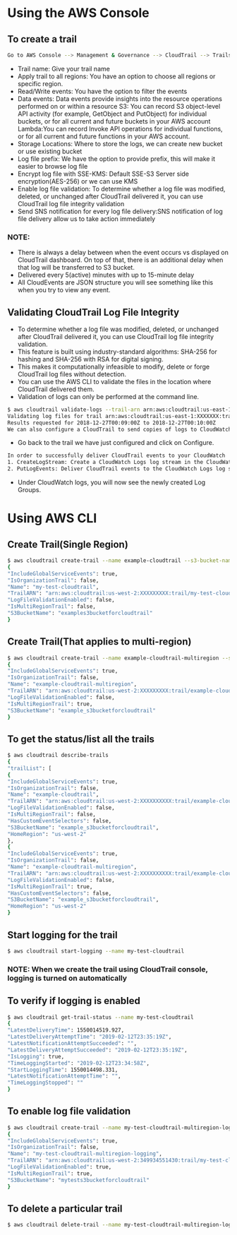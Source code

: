# Using the AWS Console

## To create a trail

```sh
Go to AWS Console --> Management & Governance --> CloudTrail --> Trails --> Create trail
```

* Trail name: Give your trail name
* Apply trail to all regions: You have an option to choose all regions or specific region.
* Read/Write events: You have the option to filter the events
* Data events: Data events provide insights into the resource operations performed on or within a resource
S3: You can record S3 object-level API activity (for example, GetObject and  PutObject) for individual buckets, or for all current and future buckets  in your AWS account
Lambda:You can record Invoke API operations for individual functions, or for all current and future functions in your AWS account.
* Storage Locations: Where to store the logs, we can create new bucket or use existing bucket
* Log file prefix: We have the option to provide prefix, this will make it easier to browse log file
* Encrypt log file with SSE-KMS: Default SSE-S3 Server side encryption(AES-256) or we can use KMS
* Enable log file validation: To determine whether a log file was modified, deleted, or unchanged after CloudTrail delivered it, you can use CloudTrail log file integrity validation
* Send SNS notification for every log file delivery:SNS notification of log file delivery allow us to take action immediately


### NOTE:

* There is always a delay between when the event occurs vs displayed on CloudTrail dashboard. On top of that, there is an additional delay when that log will be transferred to S3 bucket.
* Delivered every 5(active) minutes with up to 15-minute delay
* All CloudEvents are JSON structure you will see something like this when you try to view any event.

## Validating CloudTrail Log File Integrity

* To determine whether a log file was modified, deleted, or unchanged after CloudTrail delivered it, you can use CloudTrail log file integrity validation.
* This feature is built using industry-standard algorithms: SHA-256 for hashing and SHA-256 with RSA for digital signing.
* This makes it computationally infeasible to modify, delete or forge CloudTrail log files without detection.
* You can use the AWS CLI to validate the files in the location where CloudTrail delivered them.
* Validation of logs can only be performed at the command line.

```sh
$ aws cloudtrail validate-logs --trail-arn arn:aws:cloudtrail:us-east-1:XXXXXXX:trail/examplecloudtrail --start-time  2018-12-27T00:09:00Z  --end-time 2018-12-27T00:10:00Z  --verbose
Validating log files for trail arn:aws:cloudtrail:us-east-1:XXXXXXX:trail/examplecloudtrail between 2018-12-27T00:09:00Z and 2018-12-27T00:10:00Z
Results requested for 2018-12-27T00:09:00Z to 2018-12-27T00:10:00Z
We can also configure a CloudTrail to send copies of logs to CloudWatch Logs(a central location which aggregates logs)
```
* Go back to the trail we have just configured and click on Configure.
```sh
In order to successfully deliver CloudTrail events to your CloudWatch  Logs log group, CloudTrail will assume the role you are creating or  specifying. Assuming the role grants CloudTrail permissions to two  CloudWatch Logs API calls:
1. CreateLogStream: Create a CloudWatch Logs log stream in the CloudWatch Logs log group you specify
2. PutLogEvents: Deliver CloudTrail events to the CloudWatch Logs log stream
 ```

 * Under CloudWatch logs, you will now see the newly created Log Groups.

# Using AWS CLI
## Create Trail(Single Region)
```sh
$ aws cloudtrail create-trail --name example-cloudtrail --s3-bucket-name example_s3bucketforcloudtrail
{
"IncludeGlobalServiceEvents": true,
"IsOrganizationTrail": false,
"Name": "my-test-cloudtrail",
"TrailARN": "arn:aws:cloudtrail:us-west-2:XXXXXXXXX:trail/my-test-cloudtrail",
"LogFileValidationEnabled": false,
"IsMultiRegionTrail": false,
"S3BucketName": "examples3bucketforcloudtrail"
}
```

## Create Trail(That applies to multi-region)

```sh
$ aws cloudtrail create-trail --name example-cloudtrail-multiregion --s3-bucket-name example_s3bucketforcloudtrail --is-multi-region-trail
{
"IncludeGlobalServiceEvents": true,
"IsOrganizationTrail": false,
"Name": "example-cloudtrail-multiregion",
"TrailARN": "arn:aws:cloudtrail:us-west-2:XXXXXXXXX:trail/example-cloudtrail-multiregion",
"LogFileValidationEnabled": false,
"IsMultiRegionTrail": true,
"S3BucketName": "example_s3bucketforcloudtrail"
}
```

## To get the status/list all the trails

```sh
$ aws cloudtrail describe-trails
{
"trailList": [
{
"IncludeGlobalServiceEvents": true,
"IsOrganizationTrail": false,
"Name": "example-cloudtrail",
"TrailARN": "arn:aws:cloudtrail:us-west-2:XXXXXXXXXX:trail/example-cloudtrail",
"LogFileValidationEnabled": false,
"IsMultiRegionTrail": false,
"HasCustomEventSelectors": false,
"S3BucketName": "example_s3bucketforcloudtrail",
"HomeRegion": "us-west-2"
},
{
"IncludeGlobalServiceEvents": true,
"IsOrganizationTrail": false,
"Name": "example-cloudtrail-multiregion",
"TrailARN": "arn:aws:cloudtrail:us-west-2:XXXXXXXXXX:trail/example-cloudtrail-multiregion",
"LogFileValidationEnabled": false,
"IsMultiRegionTrail": true,
"HasCustomEventSelectors": false,
"S3BucketName": "example_s3bucketforcloudtrail",
"HomeRegion": "us-west-2"
}
```

## Start logging for the trail
```sh
$ aws cloudtrail start-logging --name my-test-cloudtrail
```
### NOTE: When we create the trail using CloudTrail console, logging is turned on automatically

## To verify if logging is enabled

```sh
$ aws cloudtrail get-trail-status --name my-test-cloudtrail
{
"LatestDeliveryTime": 1550014519.927,
"LatestDeliveryAttemptTime": "2019-02-12T23:35:19Z",
"LatestNotificationAttemptSucceeded": "",
"LatestDeliveryAttemptSucceeded": "2019-02-12T23:35:19Z",
"IsLogging": true,
"TimeLoggingStarted": "2019-02-12T23:34:58Z",
"StartLoggingTime": 1550014498.331,
"LatestNotificationAttemptTime": "",
"TimeLoggingStopped": ""
}
```
## To enable log file validation

```sh
$ aws cloudtrail create-trail --name my-test-cloudtrail-multiregion-logging --s3-bucket-name mytests3bucketforcloudtrail --is-multi-region-trail --enable-log-file-validation
{
"IncludeGlobalServiceEvents": true,
"IsOrganizationTrail": false,
"Name": "my-test-cloudtrail-multiregion-logging",
"TrailARN": "arn:aws:cloudtrail:us-west-2:349934551430:trail/my-test-cloudtrail-multiregion-logging",
"LogFileValidationEnabled": true,
"IsMultiRegionTrail": true,
"S3BucketName": "mytests3bucketforcloudtrail"
}
```

## To delete a particular trail

```sh
$ aws cloudtrail delete-trail --name my-test-cloudtrail-multiregion-logging
```
